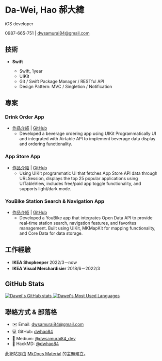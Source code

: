 # **Da-Wei, Hao 郝大緯**

iOS developer


0987-665-751 | [dwsamurai84@gmail.com](https://github.com/dwhao84/dwhao84.github.io.git)

## **技術**

- **Swift**

  - Swift, 1year
  - UIKit
  - Git / Swift Package Manager / RESTful API
  - Design Pattern: MVC / Singletion / Notification

## **專案**

### **Drink Order App**

- [作品介紹](https://medium.com/彼得潘的-swift-ios-app-開發教室/hw-50-drink-order-app-1-get-6d4f7566c6f5) | [GitHub](https://github.com/dwhao84/DrinkOrderApp)
  - Developed a beverage ordering app using UIKit Programmatically UI and integrated with Airtable API to implement beverage data display and ordering functionality.

### **App Store App**

- [作品介紹](https://medium.com/彼得潘的-swift-ios-app-開發教室/hw-48-app-store-425538e1f98b) | [GitHub](https://github.com/dwhao84/HW48-App-store)
  - Using UIKit programmatic UI that fetches App Store API data through URLSession, displays the top 25 popular applications using UITableView, includes free/paid app toggle functionality, and supports light/dark mode.

### **YouBike Station Search & Navigation App**

- [作品介紹](https://medium.com/彼得潘的-swift-ios-app-開發教室/hw-47-串接you-bike-api-資料存到core-data-70fa9782e915) | [GitHub](https://github.com/dwhao84/HW-44-JSON-Decoder)
  - Developed a YouBike app that integrates Open Data API to provide real-time station search, navigation features, and favorites management. Built using UIKit, MKMapKit for mapping functionality, and Core Data for data storage.

## **工作經驗**

- **IKEA Shopkeeper** 2022/3－now
- **IKEA Visual Merchardisier** 2018/6－2022/3

## **GitHub Stats**

<div align="left">
 <a href="https://github.com/dwhao84">
   <img src="https://github-readme-stats.vercel.app/api?username=dwhao84&show_icons=true&theme=radical" alt="Dawei's GitHub stats" />
   <img src="https://github-readme-stats.vercel.app/api/top-langs/?username=dwhao84&layout=donut&theme=radical" alt="Dawei's Most Used Languages" />
 </a>
</div>

## **聯絡方式 & 部落格**

- ✉️ Email: [dwsamurai84@gmail.com](mailto:dwsamurai84@gmail.com)
- 💻 GitHub: [dwhao84](https://github.com/dwhao84)
- 📝 Medium: [@dwsamurai84_dev](https://medium.com/@dwsamurai84_dev)
- 📝 HackMD: [@dwhao84](https://hackmd.io/@dwhao84)

此網站是由 [MkDocs Material](https://squidfunk.github.io/mkdocs-material/) 的主題建立。
